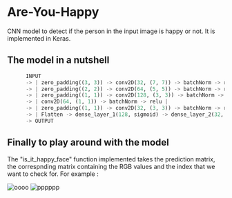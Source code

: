 # Are-You-Happy
CNN model to detect if the person in the input image is happy or not. It is implemented in Keras.

## The model in a nutshell

```python
      INPUT
      -> | zero_padding((3, 3)) -> conv2D(32, (7, 7)) -> batchNorm -> relu -> maxPool((2, 2)) | 
      -> | zero_padding((2, 2)) -> conv2D(64, (5, 5)) -> batchNorm -> relu -> maxPool((2, 2)) |
      -> | zero_padding((1, 1)) -> conv2D(128, (3, 3)) -> batchNorm -> relu -> maxPool((2, 2)) |
      -> | conv2D(64, (1, 1)) -> batchNorm -> relu |
      -> | zero_padding((1, 1)) -> conv2D(32, (3, 3)) -> batchNorm -> relu -> maxPool((2, 2)) |
      -> | Flatten -> dense_layer_1(128, sigmoid) -> dense_layer_2(32, sigmoid) -> dense_layer_3(1, sigmoid) |
      -> OUTPUT
```

## Finally to play around with the model

The "is_it_happy_face" function implemented takes the prediction matrix, the correspnding matrix containing the RGB values and the index that we want to check for. For example : 


![oooo](https://user-images.githubusercontent.com/38986305/46318240-71192c00-c5f3-11e8-9f60-d2cd829fe356.JPG)
![pppppp](https://user-images.githubusercontent.com/38986305/46318242-71192c00-c5f3-11e8-8708-161a4a11f95d.JPG)
